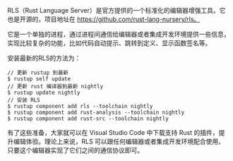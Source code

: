 RLS（Rust Language Server）是官方提供的一个标准化的编辑器增强工具。它也是开源的，项目地址在 https://github.com/rust-lang-nursery/rls。

它是一个单独的进程，通过进程间通信给编辑器或者集成开发环境提供一些信息，实现比较复杂的功能，比如代码自动提示、跳转到定义、显示函数签名等。

安装最新的RLS的方法为：

```
// 更新 rustup 到最新
$ rustup self update
// 更新 rust 编译器到最新 nightly
$ rustup update nightly
// 安装 RLS
$ rustup component add rls --toolchain nightly
$ rustup component add rust-analysis --toolchain nightly
$ rustup component add rust-src --toolchain nightly
```

有了这些准备，大家就可以在 Visual Studio Code 中下载支持 Rust 的插件，提升编辑体验。理论上来说，RLS 可以跟任何编辑器或者集成开发环境配合使用，只要这个编辑器实现了它们之间的通信协议即可。